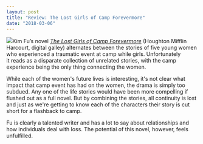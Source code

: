 ```yaml
---
layout: post
title: "Review: The Lost Girls of Camp Forevermore"
date: "2018-03-06"
---
```


![](images/51NPqrba-9L-133x200.jpg)Kim Fu’s novel [_The Lost Girls of Camp Forevermore_](http://amzn.to/2CIRM6F) (Houghton Mifflin Harcourt, digital galley) alternates between the stories of five young women who experienced a traumatic event at camp while girls. Unfortunately it reads as a disparate collection of unrelated stories, with the camp experience being the only thing connecting the women.

While each of the women's future lives is interesting, it's not clear what impact that camp event has had on the women, the drama is simply too subdued. Any one of the life stories would have been more compelling if flushed out as a full novel. But by combining the stories, all continuity is lost and just as we're getting to know each of the characters their story is cut short for a flashback to camp.

Fu is clearly a talented writer and has a lot to say about relationships and how individuals deal with loss. The potential of this novel, however, feels unfulfilled.
